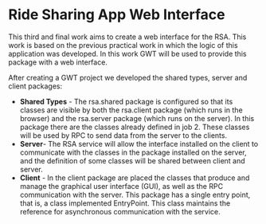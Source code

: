 # Ride Sharing App Web Interface

This third and final work aims to create a web interface for the RSA. This work is based on the previous practical work in which the logic of this application was developed. In this work GWT will be used to provide this package with a web interface.

After creating a GWT project we developed the shared types, server and client packages:

<ul>
  <li> <b>Shared Types</b> - The rsa.shared package is configured so that its classes are visible by both the rsa.client package (which runs in the browser) and the rsa.server package (which runs on the server). In this package there are the classes already defined in job 2. These classes will be used by RPC to send data from the server to the clients. </li>
  <li> <b>Server</b>- The RSA service will allow the interface installed on the client to communicate with the classes in the package installed on the server, and the definition of some classes will be shared between client and server. </li>
  <li> <b>Client</b> - In the client package are placed the classes that produce and manage the graphical user interface (GUI), as well as the RPC communication with the server. This package has a single entry point, that is, a class implemented EntryPoint. This class maintains the reference for asynchronous communication with the service. </li>
</ul>
